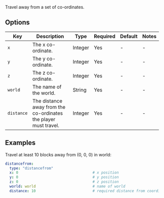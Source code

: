 Travel away from a set of co-ordinates.

## Options

| Key        | Description                                                     | Type    | Required | Default | Notes |
|------------|-----------------------------------------------------------------|---------|----------|---------|-------|
| `x`        | The x co-ordinate.                                              | Integer | Yes      | \-      | \-    |
| `y`        | The y co-ordinate.                                              | Integer | Yes      | \-      | \-    |
| `z`        | The z co-ordinate.                                              | Integer | Yes      | \-      | \-    |
| `world`    | The name of the world.                                          | String  | Yes      | \-      | \-    |
| `distance` | The distance away from the co-ordinates the player must travel. | Integer | Yes      | \-      | \-    |

## Examples

Travel at least 10 blocks away from (0, 0, 0) in world:

``` yaml
distancefrom:
  type: "distancefrom"
  x: 0                                  # x position
  y: 0                                  # y position
  z: 0                                  # z position
  world: world                          # name of world
  distance: 10                          # required distance from coordinates
```
